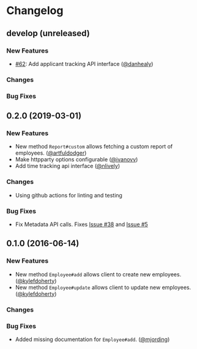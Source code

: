 # Changelog

## develop (unreleased)

### New Features

* [#62](https://github.com/Skookum/bamboozled/issues/62): Add applicant tracking API interface ([@danhealy][])

### Changes

### Bug Fixes

## 0.2.0 (2019-03-01)

### New Features

* New method `Report#custom` allows fetching a custom report of employees. ([@artfuldodger][])
* Make httpparty options configurable ([@ivanovv][])
* Add time tracking api interface ([@nlively][])

### Changes

* Using github actions for linting and testing

### Bug Fixes

* Fix Metadata API calls. Fixes [Issue #38](https://github.com/Skookum/bamboozled/issues/36) and [Issue #5](https://github.com/Skookum/bamboozled/issues/5)

## 0.1.0 (2016-06-14)

### New Features

* New method `Employee#add` allows client to create new employees. ([@kylefdoherty][])
* New method `Employee#update` allows client to update new employees. ([@kylefdoherty][])

### Changes

### Bug Fixes

* Added missing documentation for `Employee#add`. ([@mjording][])

[@markrickert]: https://github.com/markrickert
[@enriikke]: https://github.com/Enriikke
[@kylefdoherty]: https://github.com/kylefdoherty
[@mjording]: https://github.com/mjording
[@artfuldodger]: https://github.com/artfuldodger
[@splybon]: https://github.com/splybon
[@chrisman]: https://github.com/chrisman
[@ivanovv]: https://github.com/ivanovv
[@nlively]: https://github.com/nlively
[@danhealy]: https://github.com/danhealy
